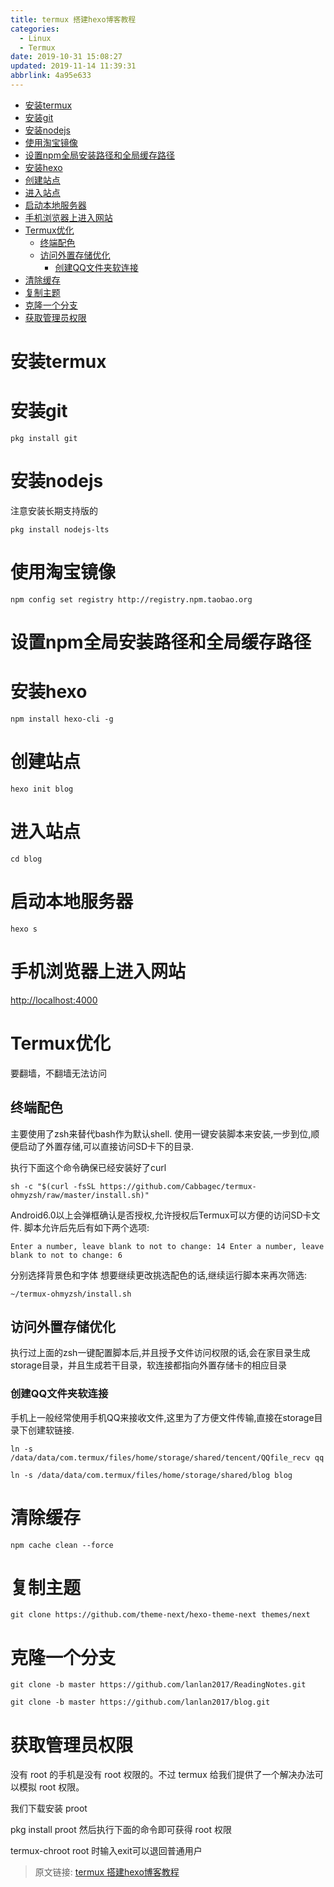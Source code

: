 ```yaml
---
title: termux 搭建hexo博客教程
categories: 
  - Linux
  - Termux
date: 2019-10-31 15:08:27
updated: 2019-11-14 11:39:31
abbrlink: 4a95e633
---
```

<div id='my_toc'>

- [安装termux](/blog/4a95e633/#安装termux)
- [安装git](/blog/4a95e633/#安装git)
- [安装nodejs](/blog/4a95e633/#安装nodejs)
- [使用淘宝镜像](/blog/4a95e633/#使用淘宝镜像)
- [设置npm全局安装路径和全局缓存路径](/blog/4a95e633/#设置npm全局安装路径和全局缓存路径)
- [安装hexo](/blog/4a95e633/#安装hexo)
- [创建站点](/blog/4a95e633/#创建站点)
- [进入站点](/blog/4a95e633/#进入站点)
- [启动本地服务器](/blog/4a95e633/#启动本地服务器)
- [手机浏览器上进入网站](/blog/4a95e633/#手机浏览器上进入网站)
- [Termux优化](/blog/4a95e633/#Termux优化)
    - [终端配色](/blog/4a95e633/#终端配色)
    - [访问外置存储优化](/blog/4a95e633/#访问外置存储优化)
        - [创建QQ文件夹软连接](/blog/4a95e633/#创建QQ文件夹软连接)
- [清除缓存](/blog/4a95e633/#清除缓存)
- [复制主题](/blog/4a95e633/#复制主题)
- [克隆一个分支](/blog/4a95e633/#克隆一个分支)
- [获取管理员权限](/blog/4a95e633/#获取管理员权限)

</div>
<!--more-->
<script>if (navigator.platform.toLowerCase() == 'win32'){document.getElementById('my_toc').style.display = 'none';}</script>

<!--end-->
# 安装termux
# 安装git
```shell
pkg install git
```
# 安装nodejs
注意安装长期支持版的
```shell
pkg install nodejs-lts
```
# 使用淘宝镜像
```shell
npm config set registry http://registry.npm.taobao.org
```
# 设置npm全局安装路径和全局缓存路径
# 安装hexo
```shell
npm install hexo-cli -g
```
# 创建站点
```shell
hexo init blog
```
# 进入站点
```shell
cd blog
```
# 启动本地服务器
```shell
hexo s
```
# 手机浏览器上进入网站
[http://localhost:4000](http://localhost:4000)

# Termux优化
要翻墙，不翻墙无法访问
## 终端配色
主要使用了zsh来替代bash作为默认shell.
使用一键安装脚本来安装,一步到位,顺便启动了外置存储,可以直接访问SD卡下的目录.

执行下面这个命令确保已经安装好了curl
```shell
sh -c "$(curl -fsSL https://github.com/Cabbagec/termux-ohmyzsh/raw/master/install.sh)" 
```
Android6.0以上会弹框确认是否授权,允许授权后Termux可以方便的访问SD卡文件.
脚本允许后先后有如下两个选项:
```shell
Enter a number, leave blank to not to change: 14 Enter a number, leave blank to not to change: 6
```
分别选择背景色和字体
想要继续更改挑选配色的话,继续运行脚本来再次筛选:
```shell
~/termux-ohmyzsh/install.sh
```
## 访问外置存储优化

执行过上面的zsh一键配置脚本后,并且授予文件访问权限的话,会在家目录生成storage目录，并且生成若干目录，软连接都指向外置存储卡的相应目录
### 创建QQ文件夹软连接
手机上一般经常使用手机QQ来接收文件,这里为了方便文件传输,直接在storage目录下创建软链接.
```shell
ln -s /data/data/com.termux/files/home/storage/shared/tencent/QQfile_recv qq
```
```shell
ln -s /data/data/com.termux/files/home/storage/shared/blog blog
```
# 清除缓存
```shell
npm cache clean --force
```
# 复制主题
```shell
git clone https://github.com/theme-next/hexo-theme-next themes/next
```
# 克隆一个分支
```shell
git clone -b master https://github.com/lanlan2017/ReadingNotes.git
```
```shell
git clone -b master https://github.com/lanlan2017/blog.git
```
# 获取管理员权限
没有 root 的手机是没有 root 权限的。不过 termux 给我们提供了一个解决办法可以模拟 root 权限。

我们下载安装 proot

pkg install proot
然后执行下面的命令即可获得 root 权限

termux-chroot
root 时输入exit可以退回普通用户

>原文链接: [termux 搭建hexo博客教程](https://lanlan2017.github.io/blog/4a95e633/)
